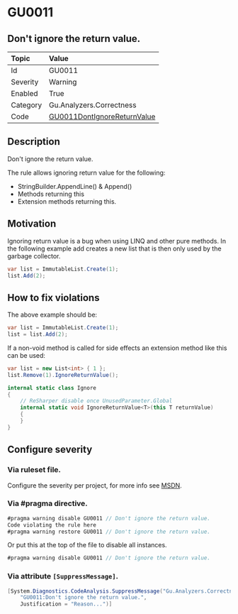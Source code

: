 # GU0011
## Don't ignore the return value.

| Topic    | Value
| :--      | :--
| Id       | GU0011
| Severity | Warning
| Enabled  | True
| Category | Gu.Analyzers.Correctness
| Code     | [GU0011DontIgnoreReturnValue](https://github.com/DotNetAnalyzers/Gu.Analyzers/blob/master/Gu.Analyzers/GU0011DontIgnoreReturnValue.cs)

## Description

Don't ignore the return value.

The rule allows ignoring return value for the following:
- StringBuilder.AppendLine() & Append()
- Methods returning this
- Extension methods returning this.

## Motivation

Ignoring return value is a bug when using LINQ and other pure methods.
In the following example add creates a new list that is then only used by the garbage collector.

```c#
var list = ImmutableList.Create(1);
list.Add(2);
```

## How to fix violations

The above example should be:

```c#
var list = ImmutableList.Create(1);
list = list.Add(2);
```

If a non-void method is called for side effects an extension method like this can be used:

```c#
var list = new List<int> { 1 };
list.Remove(1).IgnoreReturnValue();
```

```c#
internal static class Ignore
{
    // ReSharper disable once UnusedParameter.Global
    internal static void IgnoreReturnValue<T>(this T returnValue)
    {
    }
}
```
<!-- start generated config severity -->
## Configure severity

### Via ruleset file.

Configure the severity per project, for more info see [MSDN](https://msdn.microsoft.com/en-us/library/dd264949.aspx).

### Via #pragma directive.
```C#
#pragma warning disable GU0011 // Don't ignore the return value.
Code violating the rule here
#pragma warning restore GU0011 // Don't ignore the return value.
```

Or put this at the top of the file to disable all instances.
```C#
#pragma warning disable GU0011 // Don't ignore the return value.
```

### Via attribute `[SuppressMessage]`.

```C#
[System.Diagnostics.CodeAnalysis.SuppressMessage("Gu.Analyzers.Correctness", 
    "GU0011:Don't ignore the return value.", 
    Justification = "Reason...")]
```
<!-- end generated config severity -->
